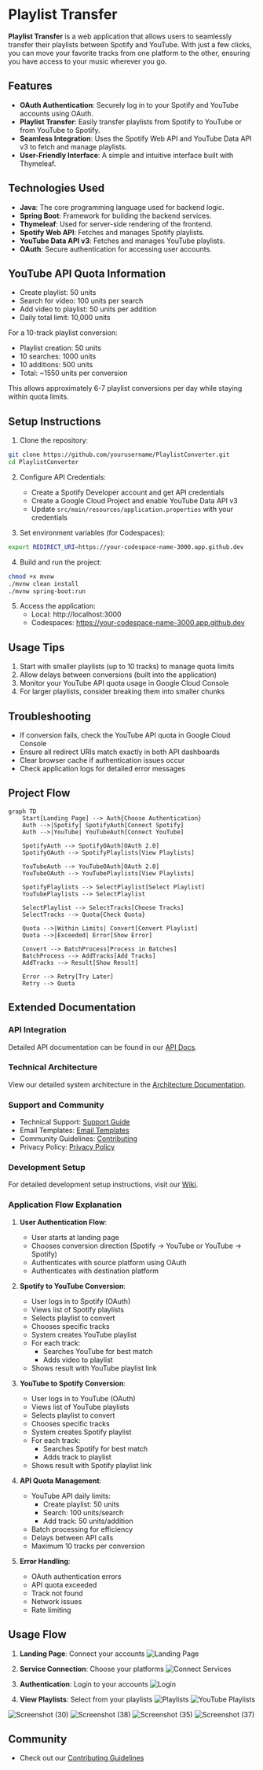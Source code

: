# Playlist Transfer

**Playlist Transfer** is a web application that allows users to seamlessly transfer their playlists between Spotify and YouTube. With just a few clicks, you can move your favorite tracks from one platform to the other, ensuring you have access to your music wherever you go.

## Features

- **OAuth Authentication**: Securely log in to your Spotify and YouTube accounts using OAuth.
- **Playlist Transfer**: Easily transfer playlists from Spotify to YouTube or from YouTube to Spotify.
- **Seamless Integration**: Uses the Spotify Web API and YouTube Data API v3 to fetch and manage playlists.
- **User-Friendly Interface**: A simple and intuitive interface built with Thymeleaf.

## Technologies Used

- **Java**: The core programming language used for backend logic.
- **Spring Boot**: Framework for building the backend services.
- **Thymeleaf**: Used for server-side rendering of the frontend.
- **Spotify Web API**: Fetches and manages Spotify playlists.
- **YouTube Data API v3**: Fetches and manages YouTube playlists.
- **OAuth**: Secure authentication for accessing user accounts.

## YouTube API Quota Information
- Create playlist: 50 units
- Search for video: 100 units per search
- Add video to playlist: 50 units per addition
- Daily total limit: 10,000 units

For a 10-track playlist conversion:
- Playlist creation: 50 units
- 10 searches: 1000 units
- 10 additions: 500 units
- Total: ~1550 units per conversion

This allows approximately 6-7 playlist conversions per day while staying within quota limits.

## Setup Instructions

1. Clone the repository:
```bash
git clone https://github.com/yourusername/PlaylistConverter.git
cd PlaylistConverter
```

2. Configure API Credentials:
   - Create a Spotify Developer account and get API credentials
   - Create a Google Cloud Project and enable YouTube Data API v3
   - Update `src/main/resources/application.properties` with your credentials

3. Set environment variables (for Codespaces):
```bash
export REDIRECT_URI=https://your-codespace-name-3000.app.github.dev
```

4. Build and run the project:
```bash
chmod +x mvnw
./mvnw clean install
./mvnw spring-boot:run
```

5. Access the application:
   - Local: http://localhost:3000
   - Codespaces: https://your-codespace-name-3000.app.github.dev

## Usage Tips
1. Start with smaller playlists (up to 10 tracks) to manage quota limits
2. Allow delays between conversions (built into the application)
3. Monitor your YouTube API quota usage in Google Cloud Console
4. For larger playlists, consider breaking them into smaller chunks

## Troubleshooting
- If conversion fails, check the YouTube API quota in Google Cloud Console
- Ensure all redirect URIs match exactly in both API dashboards
- Clear browser cache if authentication issues occur
- Check application logs for detailed error messages

## Project Flow

```mermaid
graph TD
    Start[Landing Page] --> Auth{Choose Authentication}
    Auth -->|Spotify| SpotifyAuth[Connect Spotify]
    Auth -->|YouTube| YouTubeAuth[Connect YouTube]
    
    SpotifyAuth --> SpotifyOAuth[OAuth 2.0]
    SpotifyOAuth --> SpotifyPlaylists[View Playlists]
    
    YouTubeAuth --> YouTubeOAuth[OAuth 2.0]
    YouTubeOAuth --> YouTubePlaylists[View Playlists]
    
    SpotifyPlaylists --> SelectPlaylist[Select Playlist]
    YouTubePlaylists --> SelectPlaylist
    
    SelectPlaylist --> SelectTracks[Choose Tracks]
    SelectTracks --> Quota{Check Quota}
    
    Quota -->|Within Limits| Convert[Convert Playlist]
    Quota -->|Exceeded| Error[Show Error]
    
    Convert --> BatchProcess[Process in Batches]
    BatchProcess --> AddTracks[Add Tracks]
    AddTracks --> Result[Show Result]
    
    Error --> Retry[Try Later]
    Retry --> Quota
```

## Extended Documentation

### API Integration
Detailed API documentation can be found in our [API Docs](docs/README.md).

### Technical Architecture
View our detailed system architecture in the [Architecture Documentation](docs/ARCHITECTURE.md).

### Support and Community
- Technical Support: [Support Guide](docs/SUPPORT.md)
- Email Templates: [Email Templates](docs/emails/TEMPLATES.md)
- Community Guidelines: [Contributing](CONTRIBUTING.md)
- Privacy Policy: [Privacy Policy](docs/PRIVACY.md)

### Development Setup
For detailed development setup instructions, visit our [Wiki](wiki/WIKI.md).

### Application Flow Explanation

1. **User Authentication Flow**:
   - User starts at landing page
   - Chooses conversion direction (Spotify → YouTube or YouTube → Spotify)
   - Authenticates with source platform using OAuth
   - Authenticates with destination platform

2. **Spotify to YouTube Conversion**:
   - User logs in to Spotify (OAuth)
   - Views list of Spotify playlists
   - Selects playlist to convert
   - Chooses specific tracks
   - System creates YouTube playlist
   - For each track:
     * Searches YouTube for best match
     * Adds video to playlist
   - Shows result with YouTube playlist link

3. **YouTube to Spotify Conversion**:
   - User logs in to YouTube (OAuth)
   - Views list of YouTube playlists
   - Selects playlist to convert
   - Chooses specific tracks
   - System creates Spotify playlist
   - For each track:
     * Searches Spotify for best match
     * Adds track to playlist
   - Shows result with Spotify playlist link

4. **API Quota Management**:
   - YouTube API daily limits:
     * Create playlist: 50 units
     * Search: 100 units/search
     * Add track: 50 units/addition
   - Batch processing for efficiency
   - Delays between API calls
   - Maximum 10 tracks per conversion

5. **Error Handling**:
   - OAuth authentication errors
   - API quota exceeded
   - Track not found
   - Network issues
   - Rate limiting

## Usage Flow
1. **Landing Page**: Connect your accounts
   ![Landing Page](https://github.com/tejuiceB/PlaylistConverter/blob/main/src/main/java/com/example/demo/Screenshot/landing.png)

2. **Service Connection**: Choose your platforms
   ![Connect Services](https://github.com/tejuiceB/PlaylistConverter/blob/main/src/main/java/com/example/demo/Screenshot/connect.png)

3. **Authentication**: Login to your accounts
   ![Login](https://github.com/tejuiceB/PlaylistConverter/blob/main/src/main/java/com/example/demo/Screenshot/login.png)

4. **View Playlists**: Select from your playlists
   ![Playlists](https://github.com/tejuiceB/PlaylistConverter/blob/main/src/main/java/com/example/demo/Screenshot/ShowPlaylist.png)
   ![YouTube Playlists](https://github.com/tejuiceB/PlaylistConverter/blob/main/src/main/java/com/example/demo/Screenshot/ytPlaylist.png)

![Screenshot (30)](https://github.com/user-attachments/assets/bd7cad4c-168b-43c0-9b21-1ff34731e371)
![Screenshot (38)](https://github.com/user-attachments/assets/6e50adb8-a9ac-419b-b8f5-089a0eee997a)
![Screenshot (35)](https://github.com/user-attachments/assets/97cc2a95-81ae-44c4-bfec-4b4a7da9afc0)
![Screenshot (37)](https://github.com/user-attachments/assets/fad963d9-ed86-462a-a222-23075aaf240c)

## Community
- Check out our [Contributing Guidelines](https://github.com/tejuiceB/PlaylistConverter/blob/main/CONTRIBUTING.md)




